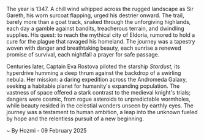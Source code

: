 
The year is 1347.  A chill wind whipped across the rugged landscape as Sir Gareth, his worn surcoat flapping, urged his destrier onward.  The trail, barely more than a goat track, snaked through the unforgiving highlands, each day a gamble against bandits, treacherous terrain, and dwindling supplies.  His quest: to reach the mythical city of Eldoria, rumored to hold a cure for the plague that ravaged his homeland.  The journey was a tapestry woven with danger and breathtaking beauty, each sunrise a renewed promise of survival, each nightfall a prayer for safe passage.


Centuries later, Captain Eva Rostova piloted the starship *Stardust*, its hyperdrive humming a deep thrum against the backdrop of a swirling nebula.  Her mission: a daring expedition across the Andromeda Galaxy, seeking a habitable planet for humanity's expanding population.  The vastness of space offered a stark contrast to the medieval knight's trials; dangers were cosmic, from rogue asteroids to unpredictable wormholes, while beauty resided in the celestial wonders unseen by earthly eyes.  The journey was a testament to human ambition, a leap into the unknown fueled by hope and the relentless pursuit of a new beginning.

~ By Hozmi - 09 February 2025
